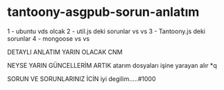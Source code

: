 # tantoony-asgpub-sorun-anlatım

1 - ubuntu vds olcak
2 - util.js deki sorunlar vs vs 
3 - Tantoony.js deki sorunlar
4 - mongoose vs vs 


DETAYLI ANLATIM YARIN OLACAK CNM


NEYSE YARIN GÜNCELLERİM ARTIK atarım dosyaları işine yarayan alır *q


SORUN VE SORUNLARINIZ İCİN iyi degilim.....#1000

